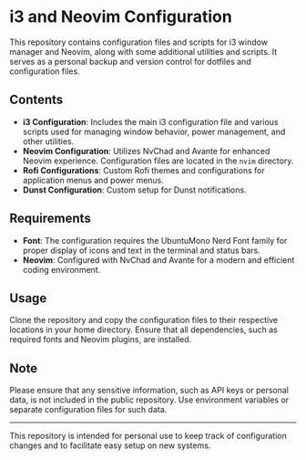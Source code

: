 # i3 and Neovim Configuration

This repository contains configuration files and scripts for i3 window manager and Neovim, along with some additional utilities and scripts. It serves as a personal backup and version control for dotfiles and configuration files.

## Contents

- **i3 Configuration**: Includes the main i3 configuration file and various scripts used for managing window behavior, power management, and other utilities.
- **Neovim Configuration**: Utilizes NvChad and Avante for enhanced Neovim experience. Configuration files are located in the `nvim` directory.
- **Rofi Configurations**: Custom Rofi themes and configurations for application menus and power menus.
- **Dunst Configuration**: Custom setup for Dunst notifications.

## Requirements

- **Font**: The configuration requires the UbuntuMono Nerd Font family for proper display of icons and text in the terminal and status bars.
- **Neovim**: Configured with NvChad and Avante for a modern and efficient coding environment.

## Usage

Clone the repository and copy the configuration files to their respective locations in your home directory. Ensure that all dependencies, such as required fonts and Neovim plugins, are installed.

## Note

Please ensure that any sensitive information, such as API keys or personal data, is not included in the public repository. Use environment variables or separate configuration files for such data.

---

This repository is intended for personal use to keep track of configuration changes and to facilitate easy setup on new systems.
